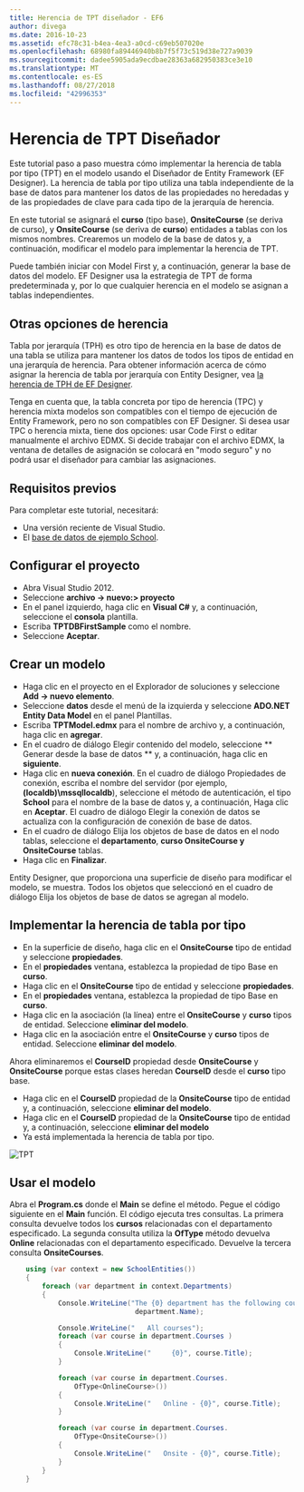 ```yaml
---
title: Herencia de TPT diseñador - EF6
author: divega
ms.date: 2016-10-23
ms.assetid: efc78c31-b4ea-4ea3-a0cd-c69eb507020e
ms.openlocfilehash: 68980fa89446940b8b7f5f73c519d38e727a9039
ms.sourcegitcommit: dadee5905ada9ecdbae28363a682950383ce3e10
ms.translationtype: MT
ms.contentlocale: es-ES
ms.lasthandoff: 08/27/2018
ms.locfileid: "42996353"
---
```

# <a name="designer-tpt-inheritance"></a>Herencia de TPT Diseñador
Este tutorial paso a paso muestra cómo implementar la herencia de tabla por tipo (TPT) en el modelo usando el Diseñador de Entity Framework (EF Designer). La herencia de tabla por tipo utiliza una tabla independiente de la base de datos para mantener los datos de las propiedades no heredadas y de las propiedades de clave para cada tipo de la jerarquía de herencia.

En este tutorial se asignará el **curso** (tipo base), **OnsiteCourse** (se deriva de curso), y **OnsiteCourse** (se deriva de **curso**) entidades a tablas con los mismos nombres. Crearemos un modelo de la base de datos y, a continuación, modificar el modelo para implementar la herencia de TPT.

Puede también iniciar con Model First y, a continuación, generar la base de datos del modelo. EF Designer usa la estrategia de TPT de forma predeterminada y, por lo que cualquier herencia en el modelo se asignan a tablas independientes.

## <a name="other-inheritance-options"></a>Otras opciones de herencia

Tabla por jerarquía (TPH) es otro tipo de herencia en la base de datos de una tabla se utiliza para mantener los datos de todos los tipos de entidad en una jerarquía de herencia.  Para obtener información acerca de cómo asignar la herencia de tabla por jerarquía con Entity Designer, vea [la herencia de TPH de EF Designer](~/ef6/modeling/designer/inheritance/tph.md). 

Tenga en cuenta que, la tabla concreta por tipo de herencia (TPC) y herencia mixta modelos son compatibles con el tiempo de ejecución de Entity Framework, pero no son compatibles con EF Designer. Si desea usar TPC o herencia mixta, tiene dos opciones: usar Code First o editar manualmente el archivo EDMX. Si decide trabajar con el archivo EDMX, la ventana de detalles de asignación se colocará en "modo seguro" y no podrá usar el diseñador para cambiar las asignaciones.

## <a name="prerequisites"></a>Requisitos previos

Para completar este tutorial, necesitará:

- Una versión reciente de Visual Studio.
- El [base de datos de ejemplo School](~/ef6/resources/school-database.md).

## <a name="set-up-the-project"></a>Configurar el proyecto

-   Abra Visual Studio 2012.
-   Seleccione **archivo -&gt; nuevo:&gt; proyecto**
-   En el panel izquierdo, haga clic en **Visual C\#** y, a continuación, seleccione el **consola** plantilla.
-   Escriba **TPTDBFirstSample** como el nombre.
-   Seleccione **Aceptar**.

## <a name="create-a-model"></a>Crear un modelo

-   Haga clic en el proyecto en el Explorador de soluciones y seleccione **Add -&gt; nuevo elemento**.
-   Seleccione **datos** desde el menú de la izquierda y seleccione **ADO.NET Entity Data Model** en el panel Plantillas.
-   Escriba **TPTModel.edmx** para el nombre de archivo y, a continuación, haga clic en **agregar**.
-   En el cuadro de diálogo Elegir contenido del modelo, seleccione ** Generar desde la base de datos ** y, a continuación, haga clic en **siguiente**.
-   Haga clic en **nueva conexión**.
    En el cuadro de diálogo Propiedades de conexión, escriba el nombre del servidor (por ejemplo, **(localdb)\\mssqllocaldb**), seleccione el método de autenticación, el tipo **School** para el nombre de la base de datos y, a continuación, Haga clic en **Aceptar**.
    El cuadro de diálogo Elegir la conexión de datos se actualiza con la configuración de conexión de base de datos.
-   En el cuadro de diálogo Elija los objetos de base de datos en el nodo tablas, seleccione el **departamento**, **curso OnsiteCourse y OnsiteCourse** tablas.
-   Haga clic en **Finalizar**.

Entity Designer, que proporciona una superficie de diseño para modificar el modelo, se muestra. Todos los objetos que seleccionó en el cuadro de diálogo Elija los objetos de base de datos se agregan al modelo.

## <a name="implement-table-per-type-inheritance"></a>Implementar la herencia de tabla por tipo

-   En la superficie de diseño, haga clic en el **OnsiteCourse** tipo de entidad y seleccione **propiedades**.
-   En el **propiedades** ventana, establezca la propiedad de tipo Base en **curso**.
-   Haga clic en el **OnsiteCourse** tipo de entidad y seleccione **propiedades**.
-   En el **propiedades** ventana, establezca la propiedad de tipo Base en **curso**.
-   Haga clic en la asociación (la línea) entre el **OnsiteCourse** y **curso** tipos de entidad.
    Seleccione **eliminar del modelo**.
-   Haga clic en la asociación entre el **OnsiteCourse** y **curso** tipos de entidad.
    Seleccione **eliminar del modelo**.

Ahora eliminaremos el **CourseID** propiedad desde **OnsiteCourse** y **OnsiteCourse** porque estas clases heredan **CourseID** desde el **curso** tipo base.

-   Haga clic en el **CourseID** propiedad de la **OnsiteCourse** tipo de entidad y, a continuación, seleccione **eliminar del modelo**.
-   Haga clic en el **CourseID** propiedad de la **OnsiteCourse** tipo de entidad y, a continuación, seleccione **eliminar del modelo**
-   Ya está implementada la herencia de tabla por tipo.

![TPT](~/ef6/media/tpt.png)

## <a name="use-the-model"></a>Usar el modelo

Abra el **Program.cs** donde el **Main** se define el método. Pegue el código siguiente en el **Main** función. El código ejecuta tres consultas. La primera consulta devuelve todos los **cursos** relacionadas con el departamento especificado. La segunda consulta utiliza la **OfType** método devuelva **Online** relacionadas con el departamento especificado. Devuelve la tercera consulta **OnsiteCourses**.

``` csharp
    using (var context = new SchoolEntities())
    {
        foreach (var department in context.Departments)
        {
            Console.WriteLine("The {0} department has the following courses:",
                               department.Name);

            Console.WriteLine("   All courses");
            foreach (var course in department.Courses )
            {
                Console.WriteLine("     {0}", course.Title);
            }

            foreach (var course in department.Courses.
                OfType<OnlineCourse>())
            {
                Console.WriteLine("   Online - {0}", course.Title);
            }

            foreach (var course in department.Courses.
                OfType<OnsiteCourse>())
            {
                Console.WriteLine("   Onsite - {0}", course.Title);
            }
        }
    }
```
